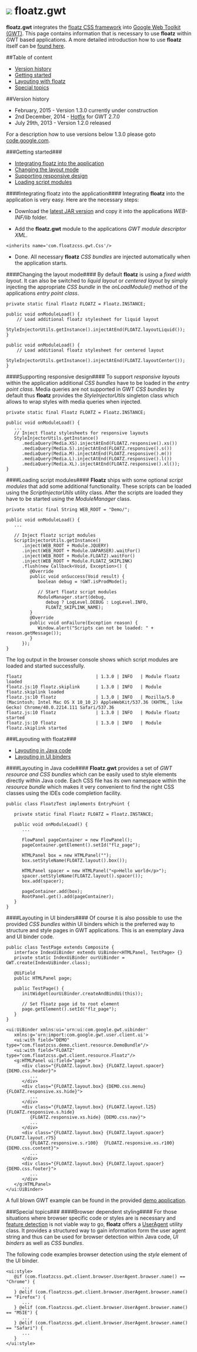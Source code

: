 ![](https://github.com/floatzcss/floatz/blob/master/wiki/logo.png) floatz.gwt
======

**floatz.gwt** integrates the [floatz CSS framework](https://github.com/floatzcss/floatz/) into [Google Web Toolkit (GWT)](http://www.gwtproject.org). This page contains information that is necessary to use **floatz** within GWT based applications. A more detailed introduction how to use **floatz** itself can be [found here](https://github.com/floatzcss/floatz/blob/master/README.md).

##Table of content
* [Version history](#version-history)
* [Getting started](#getting-started)
* [Layouting with floatz](#layouting-with-floatz)
* [Special topics](#special-topics)

##Version history
* February, 2015 - Version 1.3.0 currently under construction
* 2nd December, 2014 - [Hotfix](https://github.com/floatzcss/floatz.gwt/blob/master/download/floatz.gwt-1.2.0hotfix01.jar) for GWT 2.7.0 
* July 29th, 2013 - Version 1.2.0 released

For a description how to use versions below 1.3.0 please goto [code.google.com](https://code.google.com/p/floatz/wiki/LayoutingInGoogleWebToolkit#Adding_floatz_to_a_GWT_project).

###Getting started###
* [Integrating floatz into the application](#Integrating-floatz-into-the-application)
* [Changing the layout mode](#changing-the-layout-mode)
* [Supporting responsive design](#supporting-responsive-design)
* [Loading script modules](#loading-script-modules)

####Integrating floatz into the application####
Integrating **floatz** into the application is very easy. Here are the necessary steps:

* Download the [latest JAR version](https://github.com/floatzcss/floatz.gwt/tree/master/download) and copy it into the applications *WEB-INF/lib* folder.

* Add the **floatz.gwt** module to the applications *GWT module descriptor XML*.
```
<inherits name='com.floatzcss.gwt.Css'/>
```
* Done. All necessary **floatz** *CSS bundles* are injected automatically when the application starts.

####Changing the layout mode####
By default **floatz** is using a *fixed width layout*. It can also be switched to *liquid layout* or *centered layout* by simply injecting the appropriate *CSS bundle* in the *onLoadModule()* method of the applications *entry point class*.
```
private static final Floatz FLOATZ = Floatz.INSTANCE;

public void onModuleLoad() {
	// Load additional floatz stylesheet for liquid layout
	StyleInjectorUtils.getInstance().injectAtEnd(FLOATZ.layoutLiquid());
}
```
```
public void onModuleLoad() {
	// Load additional floatz stylesheet for centered layout
	StyleInjectorUtils.getInstance().injectAtEnd(FLOATZ.layoutCenter());
}
```

####Supporting responsive design####
To support *responsive layouts* within the application additional *CSS bundles* have to be loaded in the *entry point class*. Media queries are not supported in GWT *CSS bundles* by default thus **floatz** provides the *StyleInjectorUtils* singleton class which allows to wrap styles with media queries when injected.
```
private static final Floatz FLOATZ = Floatz.INSTANCE;

public void onModuleLoad() {
   ...
   // Inject floatz stylesheets for responsive layouts
   StyleInjectorUtils.getInstance()
      .mediaQuery(Media.XS).injectAtEnd(FLOATZ.responsive().xs())
      .mediaQuery(Media.S).injectAtEnd(FLOATZ.responsive().s())
      .mediaQuery(Media.M).injectAtEnd(FLOATZ.responsive().m())
      .mediaQuery(Media.L).injectAtEnd(FLOATZ.responsive().l())
      .mediaQuery(Media.XL).injectAtEnd(FLOATZ.responsive().xl());
}
```
####Loading script modules####
**Floatz** ships with some optional *script modules* that add some additional functionality. These scripts can be loaded using the *ScriptInjectorUtils* utility class. After the scripts are loaded they have to be started using the *ModuleManager* class.
```
private static final String WEB_ROOT = "Demo/";

public void onModuleLoad() {
   ...

   // Inject floatz script modules
   ScriptInjectorUtils.getInstance()
      .inject(WEB_ROOT + Module.JQUERY)
      .inject(WEB_ROOT + Module.UAPARSER).waitFor()
      .inject(WEB_ROOT + Module.FLOATZ).waitFor()
      .inject(WEB_ROOT + Module.FLOATZ_SKIPLINK)
      .flush(new Callback<Void, Exception>() {
         @Override
         public void onSuccess(Void result) {
            boolean debug = !GWT.isProdMode();
            
            // Start floatz script modules
            ModuleManager.start(debug, 
               debug ? LogLevel.DEBUG : LogLevel.INFO, 
               FLOATZ_SKIPLINK_NAME);
         }
         @Override
         public void onFailure(Exception reason) {
            Window.alert("Scripts can not be loaded: " + reason.getMessage());
         }
      });
}
```
The log output in the browser console shows which script modules are loaded and started successfully.
```
floatz                            | 1.3.0 | INFO   | Module floatz loaded
floatz.js:10 floatz.skiplink      | 1.3.0 | INFO   | Module floatz.skiplink loaded
floatz.js:10 floatz               | 1.3.0 | INFO   | Mozilla/5.0 (Macintosh; Intel Mac OS X 10_10_2) AppleWebKit/537.36 (KHTML, like Gecko) Chrome/40.0.2214.111 Safari/537.36
floatz.js:10 floatz               | 1.3.0 | INFO   | Module floatz started
floatz.js:10 floatz               | 1.3.0 | INFO   | Module floatz.skiplink started
```

###Layouting with floatz###
* [Layouting in Java code](#layouting-in-java-code)
* [Layouting in UI binders](#layouting-in-ui-binders)

####Layouting in Java code####
**Floatz.gwt** provides a set of *GWT resource and CSS bundles* which can be easily used to style elements directly within Java code. Each CSS file has its own namespace within the *resource bundle* which makes it very convenient to find the right CSS classes using the IDEs code completion facility.
```
public class FloatzTest implements EntryPoint {

   private static final Floatz FLOATZ = Floatz.INSTANCE;

   public void onModuleLoad() {
      ...

      FlowPanel pageContainer = new FlowPanel();
      pageContainer.getElement().setId("flz_page");

      HTMLPanel box = new HTMLPanel("");
      box.setStyleName(FLOATZ.layout().box());

      HTMLPanel spacer = new HTMLPanel("<p>Hello world</p>");
      spacer.setStyleName(FLOATZ.layout().spacer());
      box.add(spacer);

      pageContainer.add(box);
      RootPanel.get().add(pageContainer);
   }
}
```
####Layouting in UI binders####
Of course it is also possible to use the provided *CSS bundles* within UI binders which is the preferred way to structure and style pages in GWT applications. This is an exemplary Java and UI binder code.
```
public class TestPage extends Composite {
   interface IndexUiBinder extends UiBinder<HTMLPanel, TestPage> {}
   private static IndexUiBinder ourUiBinder = GWT.create(IndexUiBinder.class);

   @UiField
   public HTMLPanel page;

   public TestPage() {
      initWidget(ourUiBinder.createAndBindUi(this));

      // Set floatz page id to root element
      page.getElement().setId("flz_page");
   }
}
```
```
<ui:UiBinder xmlns:ui='urn:ui:com.google.gwt.uibinder'
   xmlns:g='urn:import:com.google.gwt.user.client.ui'>
   <ui:with field="DEMO" type="com.floatzcss.demo.client.resource.DemoBundle"/>
   <ui:with field="FLOATZ" type="com.floatzcss.gwt.client.resource.Floatz"/>
   <g:HTMLPanel ui:field="page">
      <div class="{FLOATZ.layout.box} {FLOATZ.layout.spacer} {DEMO.css.header}">
         ...
      </div>
      <div class="{FLOATZ.layout.box} {DEMO.css.menu} {FLOATZ.responsive.xs.hide}">
         ...
      </div>
      <div class="{FLOATZ.layout.box} {FLOATZ.layout.l25} {FLOATZ.responsive.s.hide} 
         {FLOATZ.responsive.xs.hide} {DEMO.css.nav}">
         ...
      </div>
      <div class="{FLOATZ.layout.box} {FLOATZ.layout.spacer} {FLOATZ.layout.r75} 
         {FLOATZ.responsive.s.r100}  {FLOATZ.responsive.xs.r100} {DEMO.css.content}">
         ...
      </div>
      <div class="{FLOATZ.layout.box} {FLOATZ.layout.spacer} {DEMO.css.footer}">
         ...
      </div>
   </g:HTMLPanel>
</ui:UiBinder>
```
A full blown GWT example can be found in the provided [demo application](https://github.com/floatzcss/floatz.gwt/tree/master/demo).

###Special topics###
####Browser dependent styling####
For those situations where browser specific code or styles are is necessary and [feature detection](http://en.wikipedia.org/wiki/Feature_detection_%28web_development%29) is not viable way to go, **floatz** offers a [UserAgent](https://github.com/floatzcss/floatz.gwt/blob/master/floatz/src/com/floatzcss/gwt/client/browser/UserAgent.java) utility class. It provides a structured way to gain information form the user agent string and thus can be used for browser detection within Java code, *UI binders* as well as *CSS bundles*.

The following code examples browser detection using the *style* element of the UI binder.
```
<ui:style>
   @if (com.floatzcss.gwt.client.browser.UserAgent.browser.name() == "Chrome") {
      ...
   } @elif (com.floatzcss.gwt.client.browser.UserAgent.browser.name() == "Firefox") {
      ...
   } @elif (com.floatzcss.gwt.client.browser.UserAgent.browser.name() == "MSIE") {
      ...
   } @elif (com.floatzcss.gwt.client.browser.UserAgent.browser.name() == "Safari") {
      ...
   }
</ui:style>
```






